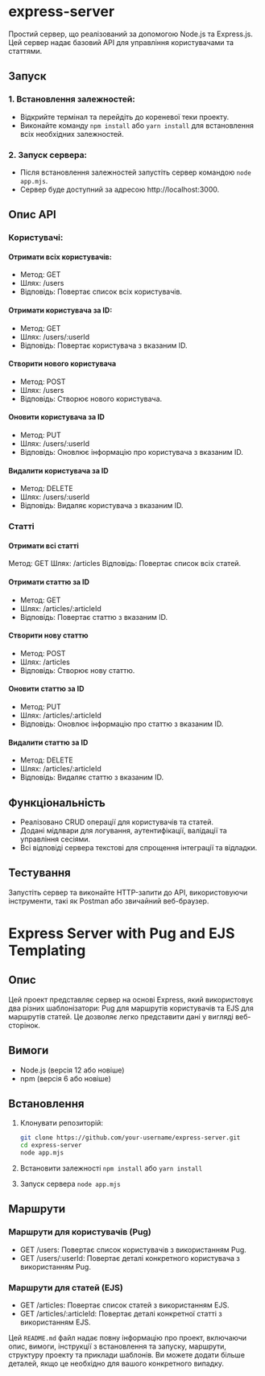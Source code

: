 # express-server

Простий сервер, що реалізований за допомогою Node.js та Express.js. Цей сервер надає базовий API для управління користувачами та статтями.

## **Запуск**
### 1. Встановлення залежностей:
* Відкрийте термінал та перейдіть до кореневої теки проекту.
* Виконайте команду `npm install` або `yarn install` для встановлення всіх необхідних залежностей.
### 2. Запуск сервера:
* Після встановлення залежностей запустіть сервер командою `node app.mjs`.
* Сервер буде доступний за адресою http://localhost:3000.

## Опис API
### Користувачі:

#### Отримати всіх користувачів:
* Метод: GET
* Шлях: /users
* Відповідь: Повертає список всіх користувачів.

#### Отримати користувача за ID:
* Метод: GET
* Шлях: /users/:userId
* Відповідь: Повертає користувача з вказаним ID.

#### Створити нового користувача
* Метод: POST
* Шлях: /users
* Відповідь: Створює нового користувача.

#### Оновити користувача за ID
* Метод: PUT
* Шлях: /users/:userId
* Відповідь: Оновлює інформацію про користувача з вказаним ID.

#### Видалити користувача за ID
* Метод: DELETE
* Шлях: /users/:userId
* Відповідь: Видаляє користувача з вказаним ID.

### Статті

#### Отримати всі статті
Метод: GET
Шлях: /articles
Відповідь: Повертає список всіх статей.

#### Отримати статтю за ID
* Метод: GET
* Шлях: /articles/:articleId
* Відповідь: Повертає статтю з вказаним ID.

#### Створити нову статтю
* Метод: POST
* Шлях: /articles
* Відповідь: Створює нову статтю.

#### Оновити статтю за ID
* Метод: PUT
* Шлях: /articles/:articleId
* Відповідь: Оновлює інформацію про статтю з вказаним ID.

#### Видалити статтю за ID
* Метод: DELETE
* Шлях: /articles/:articleId
* Відповідь: Видаляє статтю з вказаним ID.

## Функціональність
* Реалізовано CRUD операції для користувачів та статей.
* Додані мідлвари для логування, аутентифікації, валідації та управління сесіями.
* Всі відповіді сервера текстові для спрощення інтеграції та відладки.

## Тестування
Запустіть сервер та виконайте HTTP-запити до API, використовуючи інструменти, такі як Postman або звичайний веб-браузер.



# Express Server with Pug and EJS Templating

## Опис

Цей проект представляє сервер на основі Express, який використовує два різних шаблонізатори: Pug для маршрутів користувачів та EJS для маршрутів статей. Це дозволяє легко представити дані у вигляді веб-сторінок.

## Вимоги

- Node.js (версія 12 або новіше)
- npm (версія 6 або новіше)

## Встановлення

1. Клонувати репозиторій:

   ```bash
   git clone https://github.com/your-username/express-server.git
   cd express-server
   node app.mjs
   
2. Встановити залежності `npm install` або `yarn install`
3. Запуск сервера `node app.mjs`

## Маршрути

### Маршрути для користувачів (Pug)

* GET /users: Повертає список користувачів з використанням Pug.
* GET /users/:userId: Повертає деталі конкретного користувача з використанням Pug.


### Маршрути для статей (EJS)

* GET /articles: Повертає список статей з використанням EJS.
* GET /articles/:articleId: Повертає деталі конкретної статті з використанням EJS.

Цей `README.md` файл надає повну інформацію про проект, включаючи опис, вимоги, інструкції з встановлення та запуску, маршрути, структуру проекту та приклади шаблонів. Ви можете додати більше деталей, якщо це необхідно для вашого конкретного випадку.
